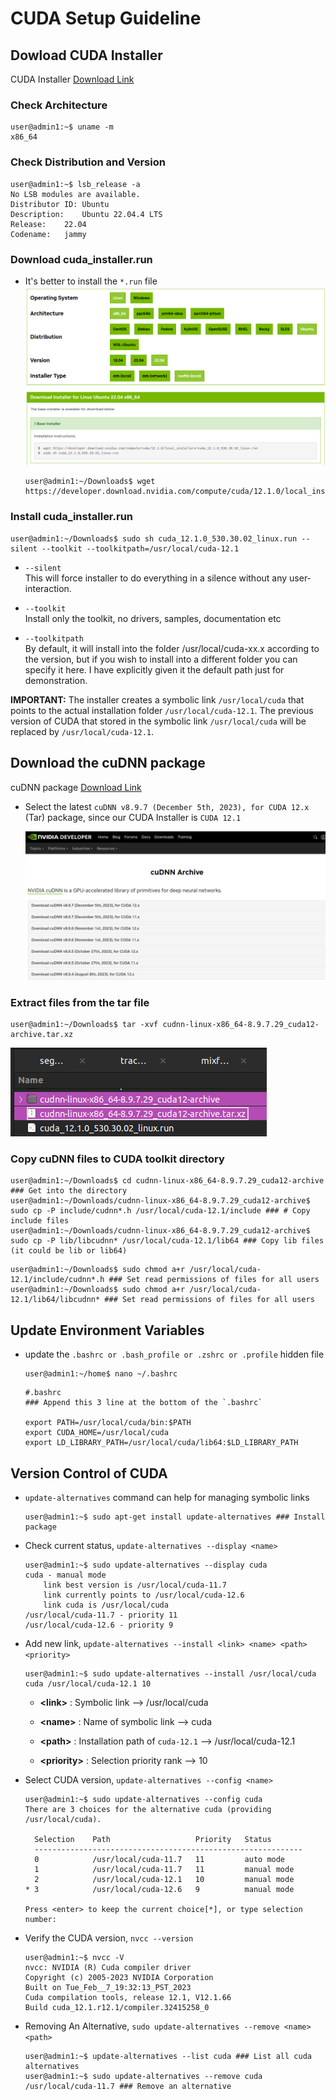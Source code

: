 # CUDA Setup Guideline

## Dowload CUDA Installer
CUDA Installer [Download Link](https://developer.nvidia.com/cuda-toolkit-archive)

### Check Architecture
```console
user@admin1:~$ uname -m
x86_64
```

### Check Distribution and Version
```console
user@admin1:~$ lsb_release -a
No LSB modules are available.
Distributor ID:	Ubuntu
Description:	Ubuntu 22.04.4 LTS
Release:	22.04
Codename:	jammy
```

### Download cuda_installer.run
* It's better to install the `*.run` file
    <img src="./asset/cuda_installer_download_selection.png" alt=""/>

    ```console
    user@admin1:~/Downloads$ wget https://developer.download.nvidia.com/compute/cuda/12.1.0/local_installers/cuda_12.1.0_530.30.02_linux.run
    ```

### Install cuda_installer.run
```console
user@admin1:~/Downloads$ sudo sh cuda_12.1.0_530.30.02_linux.run --silent --toolkit --toolkitpath=/usr/local/cuda-12.1
```

* ```--silent```<br>
This will force installer to do everything in a silence without any user-interaction.

* ```--toolkit```<br>
Install only the toolkit, no drivers, samples, documentation etc

* ```--toolkitpath```<br>
By default, it will install into the folder /usr/local/cuda-xx.x according to the version, but if you wish to install into a different folder you can specify it here. I have explicitly given it the default path just for demonstration.

**IMPORTANT:** The installer creates a symbolic link `/usr/local/cuda` that points to the actual installation folder `/usr/local/cuda-12.1`. The previous version of CUDA that stored in the symbolic link `/usr/local/cuda` will be replaced by `/usr/local/cuda-12.1`.

## Download the cuDNN package
cuDNN package [Download Link](https://developer.nvidia.com/rdp/cudnn-archive)

* Select the latest `cuDNN v8.9.7 (December 5th, 2023), for CUDA 12.x` (Tar) package, since our CUDA Installer is `CUDA 12.1`

    <img src="./asset/cuDNN_package_download_page.png" alt=""/>

### Extract files from the tar file
```console
user@admin1:~/Downloads$ tar -xvf cudnn-linux-x86_64-8.9.7.29_cuda12-archive.tar.xz
```
<img src="./asset/cuDNN_tar_file_unzip.png" alt=""/>

### Copy cuDNN files to CUDA toolkit directory
```console
user@admin1:~/Downloads$ cd cudnn-linux-x86_64-8.9.7.29_cuda12-archive ### Get into the directory
user@admin1:~/Downloads/cudnn-linux-x86_64-8.9.7.29_cuda12-archive$ sudo cp -P include/cudnn*.h /usr/local/cuda-12.1/include ### # Copy include files
user@admin1:~/Downloads/cudnn-linux-x86_64-8.9.7.29_cuda12-archive$ sudo cp -P lib/libcudnn* /usr/local/cuda-12.1/lib64 ### Copy lib files (it could be lib or lib64)
```
```console
user@admin1:~/Downloads$ sudo chmod a+r /usr/local/cuda-12.1/include/cudnn*.h ### Set read permissions of files for all users
user@admin1:~/Downloads$ sudo chmod a+r /usr/local/cuda-12.1/lib64/libcudnn* ### Set read permissions of files for all users
```

## Update Environment Variables
* update the `.bashrc or .bash_profile or .zshrc or .profile` hidden file<br>
    ```console
    user@admin1:~/home$ nano ~/.bashrc
    ```

    ```
    #.bashrc
    ### Append this 3 line at the bottom of the `.bashrc`

    export PATH=/usr/local/cuda/bin:$PATH
    export CUDA_HOME=/usr/local/cuda
    export LD_LIBRARY_PATH=/usr/local/cuda/lib64:$LD_LIBRARY_PATH
    ```

## Version Control of CUDA
* `update-alternatives` command can help for managing symbolic links
    ```console
    user@admin1:~$ sudo apt-get install update-alternatives ### Install package
    ```
* Check current status, `update-alternatives --display <name>`
    ```console
    user@admin1:~$ sudo update-alternatives --display cuda
    cuda - manual mode
        link best version is /usr/local/cuda-11.7
        link currently points to /usr/local/cuda-12.6
        link cuda is /usr/local/cuda
    /usr/local/cuda-11.7 - priority 11
    /usr/local/cuda-12.6 - priority 9
    ```
* Add new link, `update-alternatives --install <link> <name> <path> <priority>`
    ```console
    user@admin1:~$ sudo update-alternatives --install /usr/local/cuda cuda /usr/local/cuda-12.1 10
    ```
    * **\<link>** : Symbolic link --> /usr/local/cuda

    * **\<name>** : Name of symbolic link --> cuda

    * **\<path>** : Installation path of `cuda-12.1` --> /usr/local/cuda-12.1

    * **\<priority>** : Selection priority rank --> 10

* Select CUDA version, `update-alternatives --config <name>`
    ```console
    user@admin1:~$ sudo update-alternatives --config cuda
    There are 3 choices for the alternative cuda (providing /usr/local/cuda).

      Selection    Path                   Priority   Status
      ------------------------------------------------------------
      0            /usr/local/cuda-11.7   11         auto mode
      1            /usr/local/cuda-11.7   11         manual mode
      2            /usr/local/cuda-12.1   10         manual mode
    * 3            /usr/local/cuda-12.6   9          manual mode

    Press <enter> to keep the current choice[*], or type selection number: 
    ```

* Verify the CUDA version, `nvcc --version`
    ```console
    user@admin1:~$ nvcc -V
    nvcc: NVIDIA (R) Cuda compiler driver
    Copyright (c) 2005-2023 NVIDIA Corporation
    Built on Tue_Feb__7_19:32:13_PST_2023
    Cuda compilation tools, release 12.1, V12.1.66
    Build cuda_12.1.r12.1/compiler.32415258_0
    ```

* Removing An Alternative, `sudo update-alternatives --remove <name> <path>`
    ```console
    user@admin1:~$ update-alternatives --list cuda ### List all cuda alternatives
    user@admin1:~$ sudo update-alternatives --remove cuda /usr/local/cuda-11.7 ### Remove an alternative
    ```